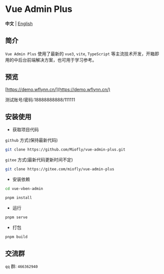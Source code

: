 # Vue Admin Plus

**中文** | [English](./README.md)

## 简介

`Vue Admin Plus` 使用了最新的 `vue3`, `vite`, `TypeScript` 等主流技术开发，开箱即用的中后台前端解决方案，也可用于学习参考。

## 预览

[https://demo.wflynn.cn/](https://demo.wflynn.cn/)

测试账号/密码:18888888888/111111

## 安装使用

- 获取项目代码

`github` 方式(保持最新代码)
```bash
git clone https://github.com/Miofly/vue-admin-plus.git
```

`gitee` 方式(最新代码更新时间不定)
```bash
git clone https://gitee.com/miofly/vue-admin-plus
```

- 安装依赖

```bash
cd vue-vben-admin

pnpm install

```

- 运行

```bash
pnpm serve
```

- 打包

```bash
pnpm build
```

## 交流群

`qq` 群: `466362940`

